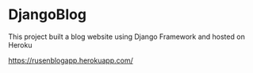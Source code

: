# DjangoBlog
This project built a blog website using Django Framework and hosted on Heroku

https://rusenblogapp.herokuapp.com/

